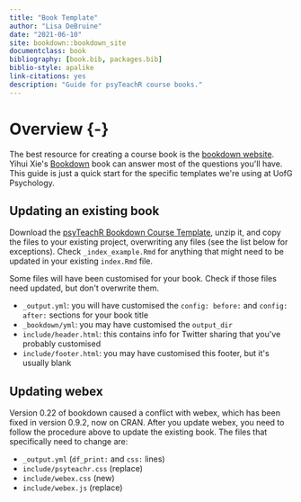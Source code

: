 ```yaml
--- 
title: "Book Template"
author: "Lisa DeBruine"
date: "2021-06-10"
site: bookdown::bookdown_site
documentclass: book
bibliography: [book.bib, packages.bib]
biblio-style: apalike
link-citations: yes
description: "Guide for psyTeachR course books."
---
```




# Overview {-}

The best resource for creating a course book is the [bookdown website](https://bookdown.org/). Yihui Xie's [Bookdown](https://bookdown.org/yihui/bookdown/) book can answer most of the questions you'll have. This guide is just a quick start for the specific templates we're using at UofG Psychology.

## Updating an existing book

Download the [psyTeachR Bookdown Course Template](files/book-template.zip), unzip it, and copy the files to your existing project, overwriting any files (see the list below for exceptions). Check `_index_example.Rmd` for anything that might need to be updated in your existing `index.Rmd` file.

Some files will have been customised for your book. Check if those files need updated, but don't overwrite them.

* `_output.yml`: you will have customised the `config: before:` and `config: after:` sections for your book title
* `_bookdown/yml`: you may have customised the `output_dir`
* `include/header.html`: this contains info for Twitter sharing that you've probably customised
* `include/footer.html`: you may have customised this footer, but it's usually blank


## Updating webex

Version 0.22 of bookdown caused a conflict with webex, which has been fixed in version 0.9.2, now on CRAN. After you update webex, you need to follow the procedure above to update the existing book. The files that specifically need to change are:

* `_output.yml` (`df_print:` and `css:` lines)
* `include/psyteachr.css` (replace)
* `include/webex.css` (new)
* `include/webex.js` (replace)
